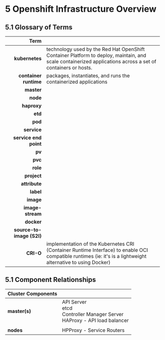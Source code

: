 
# 5 Openshift Infrastructure Overview

## 5.1 Glossary of Terms

| Term |  |
|-----:|--|
| **kubernetes**            | technology used by the Red Hat OpenShift Container Platform to deploy, maintain, and scale containerized applications across a set of containers or hosts. |
| **container runtime**     | packages, instantiates, and runs the containerized applications
| **master**                |   |
| **node**                  |   |
| **haproxy**               |   |
| **etd**                   |   |
| **pod**                   |   |
| **service**               |   |
| **service end point**     |   |
| **pv**                    |   |
| **pvc**                   |   |
| **role**                  |   |
| **project**               |   |
| **attribute**             |   |
| **label**                 |   |
| **image**                 |   |
| **image-stream**          |   |
| **docker**                |   |
| **source-to-image (S2I)** |   |
| **CRI-O**                 | implementation of the Kubernetes CRI (Container Runtime Interface) to enable OCI compatible runtimes (ie: it's is a lightweight alternative to using Docker) |


## 5.1 Component Relationships

|Cluster Components|                             |
|------------------|-----------------------------|
|**master(s)**     | API Server<br>etcd<br>Controller Manager Server<br>HAProxy - API load balancer |
|                  |                             |                 
|**nodes**         | HPProxy - Service Routers   |



